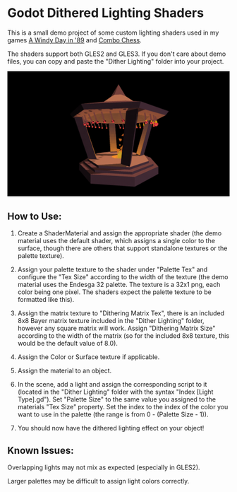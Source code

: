 # Godot Dithered Lighting Shaders

This is a small demo project of some custom lighting shaders used in my games [A Windy Day in '89](https://pefeper.itch.io/a-windy-day-in-89) and [Combo Chess](https://pefeper.itch.io/combo-chess).

The shaders support both GLES2 and GLES3. If you don't care about demo files, you can copy and paste the "Dither Lighting" folder into your project.

![A render of a shrine using the lighting shaders in GLES3](/reference_images/shrine.png)

## How to Use:

1. Create a ShaderMaterial and assign the appropriate shader (the demo material uses the default shader, which assigns a single color to the surface, though there are others that support standalone textures or the palette texture).

2. Assign your palette texture to the shader under "Palette Tex" and configure the "Tex Size" according to the width of the texture (the demo material uses the Endesga 32 palette. The texture is a 32x1 png, each color being one pixel. The shaders expect the palette texture to be formatted like this).

3. Assign the matrix texture to "Dithering Matrix Tex", there is an included 8x8 Bayer matrix texture included in the "Dither Lighting" folder, however any square matrix will work. Assign "Dithering Matrix Size" according to the width of the matrix (so for the included 8x8 texture, this would be the default value of 8.0).

4. Assign the Color or Surface texture if applicable.

5. Assign the material to an object.

6. In the scene, add a light and assign the corresponding script to it (located in the "Dither Lighting" folder with the syntax "Index [Light Type].gd"). Set "Palette Size" to the same value you assigned to the materials "Tex Size" property. Set the index to the index of the color you want to use in the palette (the range is from 0 - (Palette Size - 1)).

7. You should now have the dithered lighting effect on your object!

## Known Issues:

Overlapping lights may not mix as expected (especially in GLES2).

Larger palettes may be difficult to assign light colors correctly.
